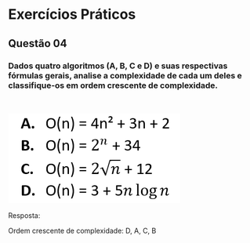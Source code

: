 # Exercícios Práticos
## Questão 04

### Dados quatro algoritmos (A, B, C e D) e suas respectivas fórmulas gerais, analise a complexidade de cada um deles e classifique-os em ordem crescente de complexidade. 
<br>


![alternativas](alternativas.png)


Resposta:

Ordem crescente de complexidade: D, A, C, B